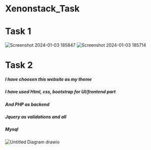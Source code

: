 # Xenonstack_Task

# Task 1


![Screenshot 2024-01-03 185847](https://github.com/JindalNayan/Xenon-stack-tasks/assets/89966415/c6f0ee50-f7fe-4fbf-82c5-ec920477561a)
![Screenshot 2024-01-03 185714](https://github.com/JindalNayan/Xenon-stack-tasks/assets/89966415/14d82524-4530-4b76-b30a-b67e48750592)


# Task 2

##### I have choosen this website as my theme 
##### I have used Html, css, bootstrap for UI/frontend part
##### And PHP as backend 
##### Jquery as validations and all
##### Mysql
![Untitled Diagram drawio](https://github.com/NaveenKumarMeena/XenonStack/assets/90886560/891e4113-396c-4b3c-b5e5-ea5ad51d267d)
